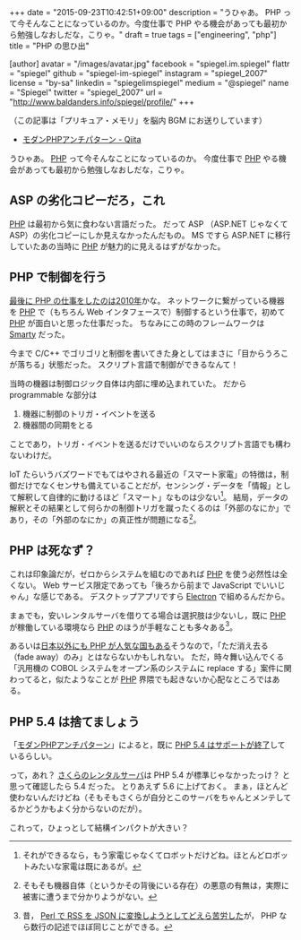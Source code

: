 +++
date = "2015-09-23T10:42:51+09:00"
description = "うひゃあ。 PHP って今そんなことになっているのか。今度仕事で PHP やる機会があっても最初から勉強しなおしだな，こりゃ。"
draft = true
tags = ["engineering", "php"]
title = "PHP の思ひ出"

[author]
  avatar = "/images/avatar.jpg"
  facebook = "spiegel.im.spiegel"
  flattr = "spiegel"
  github = "spiegel-im-spiegel"
  instagram = "spiegel_2007"
  license = "by-sa"
  linkedin = "spiegelimspiegel"
  medium = "@spiegel"
  name = "Spiegel"
  twitter = "spiegel_2007"
  url = "http://www.baldanders.info/spiegel/profile/"
+++

（この記事は「プリキュア・メモリ」を脳内 BGM にお送りしています）

- [モダンPHPアンチパターン - Qiita](http://qiita.com/tadsan/items/157969b338fd8b782b21)

うひゃあ。
[PHP] って今そんなことになっているのか。
今度仕事で [PHP] やる機会があっても最初から勉強しなおしだな，こりゃ。

## ASP の劣化コピーだろ，これ

[PHP] は最初から気に食わない言語だった。
だって ASP （ASP.NET じゃなくて ASP）の劣化コピーにしか見えなかったんだもの。
MS ですら ASP.NET に移行していたあの当時に [PHP] が魅力的に見えるはずがなかった。

## PHP で制御を行う

[最後に PHP の仕事をしたのは2010年](http://www.baldanders.info/spiegel/log2/000481.shtml)かな。
ネットワークに繋がっている機器を [PHP] で（もちろん Web インタフェースで）制御するという仕事で，初めて [PHP] が面白いと思った仕事だった。
ちなみにこの時のフレームワークは [Smarty](http://www.smarty.net/) だった。

今まで C/C++ でゴリゴリと制御を書いてきた身としてはまさに「目からうろこが落ちる」状態だった。
スクリプト言語で制御ができるなんて！

当時の機器は制御ロジック自体は内部に埋め込まれていた。
だから programmable な部分は

1. 機器に制御のトリガ・イベントを送る
1. 機器間の同期をとる

ことであり，トリガ・イベントを送るだけでいいのならスクリプト言語でも構わないわけだ。

IoT たらいうバズワードでもてはやされる最近の「スマート家電」の特徴は，制御だけでなくセンサも備えていることだが，センシング・データを「情報」として解釈して自律的に動けるほど「スマート」なものは少ない[^a]。
結局，データの解釈とその結果として何らかの制御トリガを蹴ったくるのは「外部のなにか」であり，その「外部のなにか」の真正性が問題になる[^b]。

[^a]: それができるなら，もう家電じゃなくてロボットだけどね。ほとんどロボットみたいな家電は既にあるが。
[^b]: そもそも機器自体（というかその背後にいる存在）の悪意の有無は，実際に被害に遭うまで分かりようがない。

## PHP は死なず？

これは印象論だが，ゼロからシステムを組むのであれば [PHP] を使う必然性は全くない。
Web サービス限定であっても「後ろから前まで JavaScript でいいじゃん」な感じである。
デスクトップアプリですら [Electron](http://electron.atom.io/) で組めるんだから。

まぁでも，安いレンタルサーバを借りてる場合は選択肢は少ないし，既に [PHP] が稼働している環境なら [PHP] のほうが手軽なことも多々ある[^c]。

[^c]: 昔， [Perl で RSS を JSON に変換しようとしてどえら苦労した](http://www.baldanders.info/spiegel/log2/000236.shtml)が， PHP なら数行の記述でほぼ同じことができる。

あるいは[日本以外にも PHP が人気な国もある](http://qiita.com/naru0504/items/9bd56998a187d101a777)そうなので，「ただ消え去る（fade away）のみ」とはならないかもしれない。
ただ，時々舞い込んでくる「汎用機の COBOL システムをオープン系のシステムに replace する」案件に関わってると，似たようなことが [PHP] 界隈でも起きないか心配なところではある。

## PHP 5.4 は捨てましょう

「[モダンPHPアンチパターン](http://qiita.com/tadsan/items/157969b338fd8b782b21)」によると，既に [PHP 5.4 はサポートが終了](http://php.net/supported-versions.php)しているらしい。

って，あれ？ [さくらのレンタルサーバ](http://www.sakura.ne.jp/)は PHP 5.4 が標準じゃなかったっけ？ と思って確認したら 5.4 だった。
とりあえず 5.6 に上げておく。
まぁ，ほとんど使わないんだけどね（そもそもさくらが自分とこのサーバをちゃんとメンテしてるかどうかもよく分からないのだが）。

これって，ひょっとして結構インパクトが大きい？

[PHP]: https://secure.php.net/ "PHP: Hypertext Preprocessor"
